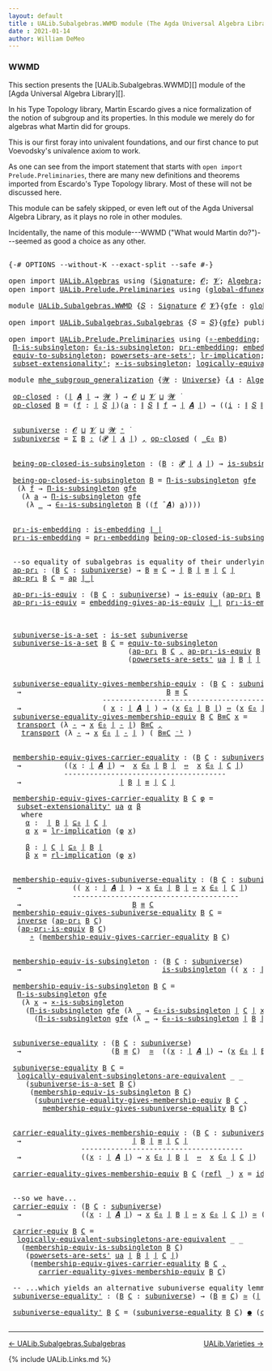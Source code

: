 ```yaml
---
layout: default
title : UALib.Subalgebras.WWMD module (The Agda Universal Algebra Library)
date : 2021-01-14
author: William DeMeo
---
```


### <a id="wwmd">WWMD</a>

This section presents the [UALib.Subalgebras.WWMD][] module of the [Agda Universal Algebra Library][].

In his Type Topology library, Martin Escardo gives a nice formalization of the notion of subgroup and its properties.  In this module we merely do for algebras what Martin did for groups.


This is our first foray into univalent foundations, and our first chance to put Voevodsky's univalence axiom to work.

As one can see from the import statement that starts with `open import Prelude.Preliminaries`, there are many new definitions and theorems imported from Escardo's Type Topology library.  Most of these will not be discussed here.

This module can be safely skipped, or even left out of the Agda Universal Algebra Library, as it plays no role in other modules.

Incidentally, the name of this module---WWMD ("What would Martin do?")---seemed as good a choice as any other.

<pre class="Agda">

<a id="1067" class="Symbol">{-#</a> <a id="1071" class="Keyword">OPTIONS</a> <a id="1079" class="Pragma">--without-K</a> <a id="1091" class="Pragma">--exact-split</a> <a id="1105" class="Pragma">--safe</a> <a id="1112" class="Symbol">#-}</a>

<a id="1117" class="Keyword">open</a> <a id="1122" class="Keyword">import</a> <a id="1129" href="UALib.Algebras.html" class="Module">UALib.Algebras</a> <a id="1144" class="Keyword">using</a> <a id="1150" class="Symbol">(</a><a id="1151" href="UALib.Algebras.Signatures.html#1385" class="Function">Signature</a><a id="1160" class="Symbol">;</a> <a id="1162" href="universes.html#613" class="Generalizable">𝓞</a><a id="1163" class="Symbol">;</a> <a id="1165" href="universes.html#617" class="Generalizable">𝓥</a><a id="1166" class="Symbol">;</a> <a id="1168" href="UALib.Algebras.Algebras.html#781" class="Function">Algebra</a><a id="1175" class="Symbol">;</a> <a id="1177" href="UALib.Algebras.Algebras.html#3482" class="Function Operator">_↠_</a><a id="1180" class="Symbol">)</a>
<a id="1182" class="Keyword">open</a> <a id="1187" class="Keyword">import</a> <a id="1194" href="UALib.Prelude.Preliminaries.html" class="Module">UALib.Prelude.Preliminaries</a> <a id="1222" class="Keyword">using</a> <a id="1228" class="Symbol">(</a><a id="1229" href="MGS-Subsingleton-Theorems.html#3468" class="Function">global-dfunext</a><a id="1243" class="Symbol">;</a> <a id="1245" href="universes.html#551" class="Postulate">Universe</a><a id="1253" class="Symbol">;</a> <a id="1255" href="universes.html#758" class="Function Operator">_̇</a><a id="1257" class="Symbol">)</a>

<a id="1260" class="Keyword">module</a> <a id="1267" href="UALib.Subalgebras.WWMD.html" class="Module">UALib.Subalgebras.WWMD</a> <a id="1290" class="Symbol">{</a><a id="1291" href="UALib.Subalgebras.WWMD.html#1291" class="Bound">𝑆</a> <a id="1293" class="Symbol">:</a> <a id="1295" href="UALib.Algebras.Signatures.html#1385" class="Function">Signature</a> <a id="1305" href="universes.html#613" class="Generalizable">𝓞</a> <a id="1307" href="universes.html#617" class="Generalizable">𝓥</a><a id="1308" class="Symbol">}{</a><a id="1310" href="UALib.Subalgebras.WWMD.html#1310" class="Bound">gfe</a> <a id="1314" class="Symbol">:</a> <a id="1316" href="MGS-Subsingleton-Theorems.html#3468" class="Function">global-dfunext</a><a id="1330" class="Symbol">}</a> <a id="1332" class="Keyword">where</a>

<a id="1339" class="Keyword">open</a> <a id="1344" class="Keyword">import</a> <a id="1351" href="UALib.Subalgebras.Subalgebras.html" class="Module">UALib.Subalgebras.Subalgebras</a> <a id="1381" class="Symbol">{</a><a id="1382" class="Argument">𝑆</a> <a id="1384" class="Symbol">=</a> <a id="1386" href="UALib.Subalgebras.WWMD.html#1291" class="Bound">𝑆</a><a id="1387" class="Symbol">}{</a><a id="1389" href="UALib.Subalgebras.WWMD.html#1310" class="Bound">gfe</a><a id="1392" class="Symbol">}</a> <a id="1394" class="Keyword">public</a>

<a id="1402" class="Keyword">open</a> <a id="1407" class="Keyword">import</a> <a id="1414" href="UALib.Prelude.Preliminaries.html" class="Module">UALib.Prelude.Preliminaries</a> <a id="1442" class="Keyword">using</a> <a id="1448" class="Symbol">(</a><a id="1449" href="MGS-Embeddings.html#1742" class="Function">∘-embedding</a><a id="1460" class="Symbol">;</a> <a id="1462" href="MGS-Embeddings.html#1623" class="Function">id-is-embedding</a><a id="1477" class="Symbol">;</a> <a id="1479" href="MGS-Subsingleton-Theorems.html#2964" class="Function">Univalence</a><a id="1489" class="Symbol">;</a>
 <a id="1492" href="MGS-Subsingleton-Theorems.html#393" class="Function">Π-is-subsingleton</a><a id="1509" class="Symbol">;</a> <a id="1511" href="UALib.Prelude.Preliminaries.html#6309" class="Function">∈₀-is-subsingleton</a><a id="1529" class="Symbol">;</a> <a id="1531" href="MGS-Embeddings.html#1089" class="Function">pr₁-embedding</a><a id="1544" class="Symbol">;</a> <a id="1546" href="MGS-Embeddings.html#3808" class="Function">embedding-gives-ap-is-equiv</a><a id="1573" class="Symbol">;</a> <a id="1575" href="MGS-Equivalences.html#6164" class="Function Operator">_●_</a><a id="1578" class="Symbol">;</a> <a id="1580" href="MGS-Equivalences.html#5035" class="Function Operator">_≃_</a><a id="1583" class="Symbol">;</a>
 <a id="1586" href="MGS-Solved-Exercises.html#1652" class="Function">equiv-to-subsingleton</a><a id="1607" class="Symbol">;</a> <a id="1609" href="MGS-Powerset.html#4586" class="Function">powersets-are-sets&#39;</a><a id="1628" class="Symbol">;</a> <a id="1630" href="MGS-MLTT.html#7133" class="Function">lr-implication</a><a id="1644" class="Symbol">;</a> <a id="1646" href="MGS-MLTT.html#7214" class="Function">rl-implication</a><a id="1660" class="Symbol">;</a> <a id="1662" href="MGS-Equivalences.html#979" class="Function">inverse</a><a id="1669" class="Symbol">;</a>
 <a id="1672" href="MGS-Powerset.html#6079" class="Function">subset-extensionality&#39;</a><a id="1694" class="Symbol">;</a> <a id="1696" href="MGS-Solved-Exercises.html#6381" class="Function">×-is-subsingleton</a><a id="1713" class="Symbol">;</a> <a id="1715" href="MGS-Solved-Exercises.html#5136" class="Function">logically-equivalent-subsingletons-are-equivalent</a><a id="1764" class="Symbol">)</a>

<a id="1767" class="Keyword">module</a> <a id="mhe_subgroup_generalization"></a><a id="1774" href="UALib.Subalgebras.WWMD.html#1774" class="Module Operator">mhe_subgroup_generalization</a> <a id="1802" class="Symbol">{</a><a id="1803" href="UALib.Subalgebras.WWMD.html#1803" class="Bound">𝓦</a> <a id="1805" class="Symbol">:</a> <a id="1807" href="universes.html#551" class="Postulate">Universe</a><a id="1815" class="Symbol">}</a> <a id="1817" class="Symbol">{</a><a id="1818" href="UALib.Subalgebras.WWMD.html#1818" class="Bound">𝑨</a> <a id="1820" class="Symbol">:</a> <a id="1822" href="UALib.Algebras.Algebras.html#781" class="Function">Algebra</a> <a id="1830" href="UALib.Subalgebras.WWMD.html#1803" class="Bound">𝓦</a> <a id="1832" href="UALib.Subalgebras.WWMD.html#1291" class="Bound">𝑆</a><a id="1833" class="Symbol">}</a> <a id="1835" class="Symbol">(</a><a id="1836" href="UALib.Subalgebras.WWMD.html#1836" class="Bound">ua</a> <a id="1839" class="Symbol">:</a> <a id="1841" href="MGS-Subsingleton-Theorems.html#2964" class="Function">Univalence</a><a id="1851" class="Symbol">)</a> <a id="1853" class="Keyword">where</a>

 <a id="mhe_subgroup_generalization.op-closed"></a><a id="1861" href="UALib.Subalgebras.WWMD.html#1861" class="Function">op-closed</a> <a id="1871" class="Symbol">:</a> <a id="1873" class="Symbol">(</a><a id="1874" href="UALib.Prelude.Preliminaries.html#11659" class="Function Operator">∣</a> <a id="1876" href="UALib.Subalgebras.WWMD.html#1818" class="Bound">𝑨</a> <a id="1878" href="UALib.Prelude.Preliminaries.html#11659" class="Function Operator">∣</a> <a id="1880" class="Symbol">→</a> <a id="1882" href="UALib.Subalgebras.WWMD.html#1803" class="Bound">𝓦</a> <a id="1884" href="universes.html#758" class="Function Operator">̇</a><a id="1885" class="Symbol">)</a> <a id="1887" class="Symbol">→</a> <a id="1889" href="UALib.Subalgebras.WWMD.html#1305" class="Bound">𝓞</a> <a id="1891" href="Agda.Primitive.html#636" class="Function Operator">⊔</a> <a id="1893" href="UALib.Subalgebras.WWMD.html#1307" class="Bound">𝓥</a> <a id="1895" href="Agda.Primitive.html#636" class="Function Operator">⊔</a> <a id="1897" href="UALib.Subalgebras.WWMD.html#1803" class="Bound">𝓦</a> <a id="1899" href="universes.html#758" class="Function Operator">̇</a>
 <a id="1902" href="UALib.Subalgebras.WWMD.html#1861" class="Function">op-closed</a> <a id="1912" href="UALib.Subalgebras.WWMD.html#1912" class="Bound">B</a> <a id="1914" class="Symbol">=</a> <a id="1916" class="Symbol">(</a><a id="1917" href="UALib.Subalgebras.WWMD.html#1917" class="Bound">f</a> <a id="1919" class="Symbol">:</a> <a id="1921" href="UALib.Prelude.Preliminaries.html#11659" class="Function Operator">∣</a> <a id="1923" href="UALib.Subalgebras.WWMD.html#1291" class="Bound">𝑆</a> <a id="1925" href="UALib.Prelude.Preliminaries.html#11659" class="Function Operator">∣</a><a id="1926" class="Symbol">)(</a><a id="1928" href="UALib.Subalgebras.WWMD.html#1928" class="Bound">a</a> <a id="1930" class="Symbol">:</a> <a id="1932" href="UALib.Prelude.Preliminaries.html#11740" class="Function Operator">∥</a> <a id="1934" href="UALib.Subalgebras.WWMD.html#1291" class="Bound">𝑆</a> <a id="1936" href="UALib.Prelude.Preliminaries.html#11740" class="Function Operator">∥</a> <a id="1938" href="UALib.Subalgebras.WWMD.html#1917" class="Bound">f</a> <a id="1940" class="Symbol">→</a> <a id="1942" href="UALib.Prelude.Preliminaries.html#11659" class="Function Operator">∣</a> <a id="1944" href="UALib.Subalgebras.WWMD.html#1818" class="Bound">𝑨</a> <a id="1946" href="UALib.Prelude.Preliminaries.html#11659" class="Function Operator">∣</a><a id="1947" class="Symbol">)</a> <a id="1949" class="Symbol">→</a> <a id="1951" class="Symbol">((</a><a id="1953" href="UALib.Subalgebras.WWMD.html#1953" class="Bound">i</a> <a id="1955" class="Symbol">:</a> <a id="1957" href="UALib.Prelude.Preliminaries.html#11740" class="Function Operator">∥</a> <a id="1959" href="UALib.Subalgebras.WWMD.html#1291" class="Bound">𝑆</a> <a id="1961" href="UALib.Prelude.Preliminaries.html#11740" class="Function Operator">∥</a> <a id="1963" href="UALib.Subalgebras.WWMD.html#1917" class="Bound">f</a><a id="1964" class="Symbol">)</a> <a id="1966" class="Symbol">→</a> <a id="1968" href="UALib.Subalgebras.WWMD.html#1912" class="Bound">B</a> <a id="1970" class="Symbol">(</a><a id="1971" href="UALib.Subalgebras.WWMD.html#1928" class="Bound">a</a> <a id="1973" href="UALib.Subalgebras.WWMD.html#1953" class="Bound">i</a><a id="1974" class="Symbol">))</a> <a id="1977" class="Symbol">→</a> <a id="1979" href="UALib.Subalgebras.WWMD.html#1912" class="Bound">B</a> <a id="1981" class="Symbol">((</a><a id="1983" href="UALib.Subalgebras.WWMD.html#1917" class="Bound">f</a> <a id="1985" href="UALib.Algebras.Algebras.html#2931" class="Function Operator">̂</a> <a id="1987" href="UALib.Subalgebras.WWMD.html#1818" class="Bound">𝑨</a><a id="1988" class="Symbol">)</a> <a id="1990" href="UALib.Subalgebras.WWMD.html#1928" class="Bound">a</a><a id="1991" class="Symbol">)</a>


 <a id="mhe_subgroup_generalization.subuniverse"></a><a id="1996" href="UALib.Subalgebras.WWMD.html#1996" class="Function">subuniverse</a> <a id="2008" class="Symbol">:</a> <a id="2010" href="UALib.Subalgebras.WWMD.html#1305" class="Bound">𝓞</a> <a id="2012" href="Agda.Primitive.html#636" class="Function Operator">⊔</a> <a id="2014" href="UALib.Subalgebras.WWMD.html#1307" class="Bound">𝓥</a> <a id="2016" href="Agda.Primitive.html#636" class="Function Operator">⊔</a> <a id="2018" href="UALib.Subalgebras.WWMD.html#1803" class="Bound">𝓦</a> <a id="2020" href="universes.html#527" class="Function Operator">⁺</a> <a id="2022" href="universes.html#758" class="Function Operator">̇</a>
 <a id="2025" href="UALib.Subalgebras.WWMD.html#1996" class="Function">subuniverse</a> <a id="2037" class="Symbol">=</a> <a id="2039" href="MGS-MLTT.html#3074" class="Function">Σ</a> <a id="2041" href="UALib.Subalgebras.WWMD.html#2041" class="Bound">B</a> <a id="2043" href="MGS-MLTT.html#3074" class="Function">꞉</a> <a id="2045" class="Symbol">(</a><a id="2046" href="MGS-Powerset.html#4551" class="Function">𝓟</a> <a id="2048" href="UALib.Prelude.Preliminaries.html#11659" class="Function Operator">∣</a> <a id="2050" href="UALib.Subalgebras.WWMD.html#1818" class="Bound">𝑨</a> <a id="2052" href="UALib.Prelude.Preliminaries.html#11659" class="Function Operator">∣</a><a id="2053" class="Symbol">)</a> <a id="2055" href="MGS-MLTT.html#3074" class="Function">,</a> <a id="2057" href="UALib.Subalgebras.WWMD.html#1861" class="Function">op-closed</a> <a id="2067" class="Symbol">(</a> <a id="2069" href="UALib.Prelude.Preliminaries.html#6269" class="Function Operator">_∈₀</a> <a id="2073" href="UALib.Subalgebras.WWMD.html#2041" class="Bound">B</a><a id="2074" class="Symbol">)</a>


 <a id="mhe_subgroup_generalization.being-op-closed-is-subsingleton"></a><a id="2079" href="UALib.Subalgebras.WWMD.html#2079" class="Function">being-op-closed-is-subsingleton</a> <a id="2111" class="Symbol">:</a> <a id="2113" class="Symbol">(</a><a id="2114" href="UALib.Subalgebras.WWMD.html#2114" class="Bound">B</a> <a id="2116" class="Symbol">:</a> <a id="2118" href="MGS-Powerset.html#4551" class="Function">𝓟</a> <a id="2120" href="UALib.Prelude.Preliminaries.html#11659" class="Function Operator">∣</a> <a id="2122" href="UALib.Subalgebras.WWMD.html#1818" class="Bound">𝑨</a> <a id="2124" href="UALib.Prelude.Preliminaries.html#11659" class="Function Operator">∣</a><a id="2125" class="Symbol">)</a> <a id="2127" class="Symbol">→</a> <a id="2129" href="MGS-Basic-UF.html#743" class="Function">is-subsingleton</a> <a id="2145" class="Symbol">(</a><a id="2146" href="UALib.Subalgebras.WWMD.html#1861" class="Function">op-closed</a> <a id="2156" class="Symbol">(</a> <a id="2158" href="UALib.Prelude.Preliminaries.html#6269" class="Function Operator">_∈₀</a> <a id="2162" href="UALib.Subalgebras.WWMD.html#2114" class="Bound">B</a> <a id="2164" class="Symbol">))</a>

 <a id="2169" href="UALib.Subalgebras.WWMD.html#2079" class="Function">being-op-closed-is-subsingleton</a> <a id="2201" href="UALib.Subalgebras.WWMD.html#2201" class="Bound">B</a> <a id="2203" class="Symbol">=</a> <a id="2205" href="MGS-Subsingleton-Theorems.html#393" class="Function">Π-is-subsingleton</a> <a id="2223" href="UALib.Subalgebras.WWMD.html#1310" class="Bound">gfe</a>
  <a id="2229" class="Symbol">(λ</a> <a id="2232" href="UALib.Subalgebras.WWMD.html#2232" class="Bound">f</a> <a id="2234" class="Symbol">→</a> <a id="2236" href="MGS-Subsingleton-Theorems.html#393" class="Function">Π-is-subsingleton</a> <a id="2254" href="UALib.Subalgebras.WWMD.html#1310" class="Bound">gfe</a>
   <a id="2261" class="Symbol">(λ</a> <a id="2264" href="UALib.Subalgebras.WWMD.html#2264" class="Bound">a</a> <a id="2266" class="Symbol">→</a> <a id="2268" href="MGS-Subsingleton-Theorems.html#393" class="Function">Π-is-subsingleton</a> <a id="2286" href="UALib.Subalgebras.WWMD.html#1310" class="Bound">gfe</a>
    <a id="2294" class="Symbol">(λ</a> <a id="2297" href="UALib.Subalgebras.WWMD.html#2297" class="Bound">_</a> <a id="2299" class="Symbol">→</a> <a id="2301" href="UALib.Prelude.Preliminaries.html#6309" class="Function">∈₀-is-subsingleton</a> <a id="2320" href="UALib.Subalgebras.WWMD.html#2201" class="Bound">B</a> <a id="2322" class="Symbol">((</a><a id="2324" href="UALib.Subalgebras.WWMD.html#2232" class="Bound">f</a> <a id="2326" href="UALib.Algebras.Algebras.html#2931" class="Function Operator">̂</a> <a id="2328" href="UALib.Subalgebras.WWMD.html#1818" class="Bound">𝑨</a><a id="2329" class="Symbol">)</a> <a id="2331" href="UALib.Subalgebras.WWMD.html#2264" class="Bound">a</a><a id="2332" class="Symbol">))))</a>


 <a id="mhe_subgroup_generalization.pr₁-is-embedding"></a><a id="2340" href="UALib.Subalgebras.WWMD.html#2340" class="Function">pr₁-is-embedding</a> <a id="2357" class="Symbol">:</a> <a id="2359" href="MGS-Embeddings.html#384" class="Function">is-embedding</a> <a id="2372" href="UALib.Prelude.Preliminaries.html#11659" class="Function Operator">∣_∣</a>
 <a id="2377" href="UALib.Subalgebras.WWMD.html#2340" class="Function">pr₁-is-embedding</a> <a id="2394" class="Symbol">=</a> <a id="2396" href="MGS-Embeddings.html#1089" class="Function">pr₁-embedding</a> <a id="2410" href="UALib.Subalgebras.WWMD.html#2079" class="Function">being-op-closed-is-subsingleton</a>


 <a id="2445" class="Comment">--so equality of subalgebras is equality of their underlying subsets in the powerset:</a>
 <a id="mhe_subgroup_generalization.ap-pr₁"></a><a id="2532" href="UALib.Subalgebras.WWMD.html#2532" class="Function">ap-pr₁</a> <a id="2539" class="Symbol">:</a> <a id="2541" class="Symbol">(</a><a id="2542" href="UALib.Subalgebras.WWMD.html#2542" class="Bound">B</a> <a id="2544" href="UALib.Subalgebras.WWMD.html#2544" class="Bound">C</a> <a id="2546" class="Symbol">:</a> <a id="2548" href="UALib.Subalgebras.WWMD.html#1996" class="Function">subuniverse</a><a id="2559" class="Symbol">)</a> <a id="2561" class="Symbol">→</a> <a id="2563" href="UALib.Subalgebras.WWMD.html#2542" class="Bound">B</a> <a id="2565" href="UALib.Prelude.Preliminaries.html#5556" class="Datatype Operator">≡</a> <a id="2567" href="UALib.Subalgebras.WWMD.html#2544" class="Bound">C</a> <a id="2569" class="Symbol">→</a> <a id="2571" href="UALib.Prelude.Preliminaries.html#11659" class="Function Operator">∣</a> <a id="2573" href="UALib.Subalgebras.WWMD.html#2542" class="Bound">B</a> <a id="2575" href="UALib.Prelude.Preliminaries.html#11659" class="Function Operator">∣</a> <a id="2577" href="UALib.Prelude.Preliminaries.html#5556" class="Datatype Operator">≡</a> <a id="2579" href="UALib.Prelude.Preliminaries.html#11659" class="Function Operator">∣</a> <a id="2581" href="UALib.Subalgebras.WWMD.html#2544" class="Bound">C</a> <a id="2583" href="UALib.Prelude.Preliminaries.html#11659" class="Function Operator">∣</a>
 <a id="2586" href="UALib.Subalgebras.WWMD.html#2532" class="Function">ap-pr₁</a> <a id="2593" href="UALib.Subalgebras.WWMD.html#2593" class="Bound">B</a> <a id="2595" href="UALib.Subalgebras.WWMD.html#2595" class="Bound">C</a> <a id="2597" class="Symbol">=</a> <a id="2599" href="MGS-MLTT.html#6613" class="Function">ap</a> <a id="2602" href="UALib.Prelude.Preliminaries.html#11659" class="Function Operator">∣_∣</a>

 <a id="mhe_subgroup_generalization.ap-pr₁-is-equiv"></a><a id="2608" href="UALib.Subalgebras.WWMD.html#2608" class="Function">ap-pr₁-is-equiv</a> <a id="2624" class="Symbol">:</a> <a id="2626" class="Symbol">(</a><a id="2627" href="UALib.Subalgebras.WWMD.html#2627" class="Bound">B</a> <a id="2629" href="UALib.Subalgebras.WWMD.html#2629" class="Bound">C</a> <a id="2631" class="Symbol">:</a> <a id="2633" href="UALib.Subalgebras.WWMD.html#1996" class="Function">subuniverse</a><a id="2644" class="Symbol">)</a> <a id="2646" class="Symbol">→</a> <a id="2648" href="MGS-Equivalences.html#868" class="Function">is-equiv</a> <a id="2657" class="Symbol">(</a><a id="2658" href="UALib.Subalgebras.WWMD.html#2532" class="Function">ap-pr₁</a> <a id="2665" href="UALib.Subalgebras.WWMD.html#2627" class="Bound">B</a> <a id="2667" href="UALib.Subalgebras.WWMD.html#2629" class="Bound">C</a><a id="2668" class="Symbol">)</a>
 <a id="2671" href="UALib.Subalgebras.WWMD.html#2608" class="Function">ap-pr₁-is-equiv</a> <a id="2687" class="Symbol">=</a> <a id="2689" href="MGS-Embeddings.html#3808" class="Function">embedding-gives-ap-is-equiv</a> <a id="2717" href="UALib.Prelude.Preliminaries.html#11659" class="Function Operator">∣_∣</a> <a id="2721" href="UALib.Subalgebras.WWMD.html#2340" class="Function">pr₁-is-embedding</a>



 <a id="mhe_subgroup_generalization.subuniverse-is-a-set"></a><a id="2742" href="UALib.Subalgebras.WWMD.html#2742" class="Function">subuniverse-is-a-set</a> <a id="2763" class="Symbol">:</a> <a id="2765" href="MGS-Basic-UF.html#1929" class="Function">is-set</a> <a id="2772" href="UALib.Subalgebras.WWMD.html#1996" class="Function">subuniverse</a>
 <a id="2785" href="UALib.Subalgebras.WWMD.html#2742" class="Function">subuniverse-is-a-set</a> <a id="2806" href="UALib.Subalgebras.WWMD.html#2806" class="Bound">B</a> <a id="2808" href="UALib.Subalgebras.WWMD.html#2808" class="Bound">C</a> <a id="2810" class="Symbol">=</a> <a id="2812" href="MGS-Solved-Exercises.html#1652" class="Function">equiv-to-subsingleton</a>
                            <a id="2862" class="Symbol">(</a><a id="2863" href="UALib.Subalgebras.WWMD.html#2532" class="Function">ap-pr₁</a> <a id="2870" href="UALib.Subalgebras.WWMD.html#2806" class="Bound">B</a> <a id="2872" href="UALib.Subalgebras.WWMD.html#2808" class="Bound">C</a> <a id="2874" href="UALib.Prelude.Preliminaries.html#5665" class="InductiveConstructor Operator">,</a> <a id="2876" href="UALib.Subalgebras.WWMD.html#2608" class="Function">ap-pr₁-is-equiv</a> <a id="2892" href="UALib.Subalgebras.WWMD.html#2806" class="Bound">B</a> <a id="2894" href="UALib.Subalgebras.WWMD.html#2808" class="Bound">C</a><a id="2895" class="Symbol">)</a>
                            <a id="2925" class="Symbol">(</a><a id="2926" href="MGS-Powerset.html#4586" class="Function">powersets-are-sets&#39;</a> <a id="2946" href="UALib.Subalgebras.WWMD.html#1836" class="Bound">ua</a> <a id="2949" href="UALib.Prelude.Preliminaries.html#11659" class="Function Operator">∣</a> <a id="2951" href="UALib.Subalgebras.WWMD.html#2806" class="Bound">B</a> <a id="2953" href="UALib.Prelude.Preliminaries.html#11659" class="Function Operator">∣</a> <a id="2955" href="UALib.Prelude.Preliminaries.html#11659" class="Function Operator">∣</a> <a id="2957" href="UALib.Subalgebras.WWMD.html#2808" class="Bound">C</a> <a id="2959" href="UALib.Prelude.Preliminaries.html#11659" class="Function Operator">∣</a><a id="2960" class="Symbol">)</a>


 <a id="mhe_subgroup_generalization.subuniverse-equality-gives-membership-equiv"></a><a id="2965" href="UALib.Subalgebras.WWMD.html#2965" class="Function">subuniverse-equality-gives-membership-equiv</a> <a id="3009" class="Symbol">:</a> <a id="3011" class="Symbol">(</a><a id="3012" href="UALib.Subalgebras.WWMD.html#3012" class="Bound">B</a> <a id="3014" href="UALib.Subalgebras.WWMD.html#3014" class="Bound">C</a> <a id="3016" class="Symbol">:</a> <a id="3018" href="UALib.Subalgebras.WWMD.html#1996" class="Function">subuniverse</a><a id="3029" class="Symbol">)</a>
  <a id="3033" class="Symbol">→</a>                                  <a id="3068" href="UALib.Subalgebras.WWMD.html#3012" class="Bound">B</a> <a id="3070" href="UALib.Prelude.Preliminaries.html#5556" class="Datatype Operator">≡</a> <a id="3072" href="UALib.Subalgebras.WWMD.html#3014" class="Bound">C</a>
                      <a id="3096" class="Comment">----------------------------------------</a>
  <a id="3139" class="Symbol">→</a>                   <a id="3159" class="Symbol">(</a> <a id="3161" href="UALib.Subalgebras.WWMD.html#3161" class="Bound">x</a> <a id="3163" class="Symbol">:</a> <a id="3165" href="UALib.Prelude.Preliminaries.html#11659" class="Function Operator">∣</a> <a id="3167" href="UALib.Subalgebras.WWMD.html#1818" class="Bound">𝑨</a> <a id="3169" href="UALib.Prelude.Preliminaries.html#11659" class="Function Operator">∣</a> <a id="3171" class="Symbol">)</a> <a id="3173" class="Symbol">→</a> <a id="3175" class="Symbol">(</a><a id="3176" href="UALib.Subalgebras.WWMD.html#3161" class="Bound">x</a> <a id="3178" href="UALib.Prelude.Preliminaries.html#6269" class="Function Operator">∈₀</a> <a id="3181" href="UALib.Prelude.Preliminaries.html#11659" class="Function Operator">∣</a> <a id="3183" href="UALib.Subalgebras.WWMD.html#3012" class="Bound">B</a> <a id="3185" href="UALib.Prelude.Preliminaries.html#11659" class="Function Operator">∣</a><a id="3186" class="Symbol">)</a> <a id="3188" href="MGS-MLTT.html#7080" class="Function Operator">⇔</a> <a id="3190" class="Symbol">(</a><a id="3191" href="UALib.Subalgebras.WWMD.html#3161" class="Bound">x</a> <a id="3193" href="UALib.Prelude.Preliminaries.html#6269" class="Function Operator">∈₀</a> <a id="3196" href="UALib.Prelude.Preliminaries.html#11659" class="Function Operator">∣</a> <a id="3198" href="UALib.Subalgebras.WWMD.html#3014" class="Bound">C</a> <a id="3200" href="UALib.Prelude.Preliminaries.html#11659" class="Function Operator">∣</a><a id="3201" class="Symbol">)</a>
 <a id="3204" href="UALib.Subalgebras.WWMD.html#2965" class="Function">subuniverse-equality-gives-membership-equiv</a> <a id="3248" href="UALib.Subalgebras.WWMD.html#3248" class="Bound">B</a> <a id="3250" href="UALib.Subalgebras.WWMD.html#3250" class="Bound">C</a> <a id="3252" href="UALib.Subalgebras.WWMD.html#3252" class="Bound">B≡C</a> <a id="3256" href="UALib.Subalgebras.WWMD.html#3256" class="Bound">x</a> <a id="3258" class="Symbol">=</a>
  <a id="3262" href="MGS-MLTT.html#4946" class="Function">transport</a> <a id="3272" class="Symbol">(λ</a> <a id="3275" href="UALib.Subalgebras.WWMD.html#3275" class="Bound">-</a> <a id="3277" class="Symbol">→</a> <a id="3279" href="UALib.Subalgebras.WWMD.html#3256" class="Bound">x</a> <a id="3281" href="UALib.Prelude.Preliminaries.html#6269" class="Function Operator">∈₀</a> <a id="3284" href="UALib.Prelude.Preliminaries.html#11659" class="Function Operator">∣</a> <a id="3286" href="UALib.Subalgebras.WWMD.html#3275" class="Bound">-</a> <a id="3288" href="UALib.Prelude.Preliminaries.html#11659" class="Function Operator">∣</a><a id="3289" class="Symbol">)</a> <a id="3291" href="UALib.Subalgebras.WWMD.html#3252" class="Bound">B≡C</a> <a id="3295" href="UALib.Prelude.Preliminaries.html#5665" class="InductiveConstructor Operator">,</a>
   <a id="3300" href="MGS-MLTT.html#4946" class="Function">transport</a> <a id="3310" class="Symbol">(λ</a> <a id="3313" href="UALib.Subalgebras.WWMD.html#3313" class="Bound">-</a> <a id="3315" class="Symbol">→</a> <a id="3317" href="UALib.Subalgebras.WWMD.html#3256" class="Bound">x</a> <a id="3319" href="UALib.Prelude.Preliminaries.html#6269" class="Function Operator">∈₀</a> <a id="3322" href="UALib.Prelude.Preliminaries.html#11659" class="Function Operator">∣</a> <a id="3324" href="UALib.Subalgebras.WWMD.html#3313" class="Bound">-</a> <a id="3326" href="UALib.Prelude.Preliminaries.html#11659" class="Function Operator">∣</a> <a id="3328" class="Symbol">)</a> <a id="3330" class="Symbol">(</a> <a id="3332" href="UALib.Subalgebras.WWMD.html#3252" class="Bound">B≡C</a> <a id="3336" href="MGS-MLTT.html#6125" class="Function Operator">⁻¹</a> <a id="3339" class="Symbol">)</a>


 <a id="mhe_subgroup_generalization.membership-equiv-gives-carrier-equality"></a><a id="3344" href="UALib.Subalgebras.WWMD.html#3344" class="Function">membership-equiv-gives-carrier-equality</a> <a id="3384" class="Symbol">:</a> <a id="3386" class="Symbol">(</a><a id="3387" href="UALib.Subalgebras.WWMD.html#3387" class="Bound">B</a> <a id="3389" href="UALib.Subalgebras.WWMD.html#3389" class="Bound">C</a> <a id="3391" class="Symbol">:</a> <a id="3393" href="UALib.Subalgebras.WWMD.html#1996" class="Function">subuniverse</a><a id="3404" class="Symbol">)</a>
  <a id="3408" class="Symbol">→</a>          <a id="3419" class="Symbol">((</a><a id="3421" href="UALib.Subalgebras.WWMD.html#3421" class="Bound">x</a> <a id="3423" class="Symbol">:</a> <a id="3425" href="UALib.Prelude.Preliminaries.html#11659" class="Function Operator">∣</a> <a id="3427" href="UALib.Subalgebras.WWMD.html#1818" class="Bound">𝑨</a> <a id="3429" href="UALib.Prelude.Preliminaries.html#11659" class="Function Operator">∣</a><a id="3430" class="Symbol">)</a> <a id="3432" class="Symbol">→</a>  <a id="3435" href="UALib.Subalgebras.WWMD.html#3421" class="Bound">x</a> <a id="3437" href="UALib.Prelude.Preliminaries.html#6269" class="Function Operator">∈₀</a> <a id="3440" href="UALib.Prelude.Preliminaries.html#11659" class="Function Operator">∣</a> <a id="3442" href="UALib.Subalgebras.WWMD.html#3387" class="Bound">B</a> <a id="3444" href="UALib.Prelude.Preliminaries.html#11659" class="Function Operator">∣</a>  <a id="3447" href="MGS-MLTT.html#7080" class="Function Operator">⇔</a>  <a id="3450" href="UALib.Subalgebras.WWMD.html#3421" class="Bound">x</a> <a id="3452" href="UALib.Prelude.Preliminaries.html#6269" class="Function Operator">∈₀</a> <a id="3455" href="UALib.Prelude.Preliminaries.html#11659" class="Function Operator">∣</a> <a id="3457" href="UALib.Subalgebras.WWMD.html#3389" class="Bound">C</a> <a id="3459" href="UALib.Prelude.Preliminaries.html#11659" class="Function Operator">∣</a><a id="3460" class="Symbol">)</a>
             <a id="3475" class="Comment">--------------------------------------</a>
  <a id="3516" class="Symbol">→</a>                       <a id="3540" href="UALib.Prelude.Preliminaries.html#11659" class="Function Operator">∣</a> <a id="3542" href="UALib.Subalgebras.WWMD.html#3387" class="Bound">B</a> <a id="3544" href="UALib.Prelude.Preliminaries.html#11659" class="Function Operator">∣</a> <a id="3546" href="UALib.Prelude.Preliminaries.html#5556" class="Datatype Operator">≡</a> <a id="3548" href="UALib.Prelude.Preliminaries.html#11659" class="Function Operator">∣</a> <a id="3550" href="UALib.Subalgebras.WWMD.html#3389" class="Bound">C</a> <a id="3552" href="UALib.Prelude.Preliminaries.html#11659" class="Function Operator">∣</a>

 <a id="3556" href="UALib.Subalgebras.WWMD.html#3344" class="Function">membership-equiv-gives-carrier-equality</a> <a id="3596" href="UALib.Subalgebras.WWMD.html#3596" class="Bound">B</a> <a id="3598" href="UALib.Subalgebras.WWMD.html#3598" class="Bound">C</a> <a id="3600" href="UALib.Subalgebras.WWMD.html#3600" class="Bound">φ</a> <a id="3602" class="Symbol">=</a>
  <a id="3606" href="MGS-Powerset.html#6079" class="Function">subset-extensionality&#39;</a> <a id="3629" href="UALib.Subalgebras.WWMD.html#1836" class="Bound">ua</a> <a id="3632" href="UALib.Subalgebras.WWMD.html#3649" class="Function">α</a> <a id="3634" href="UALib.Subalgebras.WWMD.html#3705" class="Function">β</a>
   <a id="3639" class="Keyword">where</a>
    <a id="3649" href="UALib.Subalgebras.WWMD.html#3649" class="Function">α</a> <a id="3651" class="Symbol">:</a>  <a id="3654" href="UALib.Prelude.Preliminaries.html#11659" class="Function Operator">∣</a> <a id="3656" href="UALib.Subalgebras.WWMD.html#3596" class="Bound">B</a> <a id="3658" href="UALib.Prelude.Preliminaries.html#11659" class="Function Operator">∣</a> <a id="3660" href="UALib.Prelude.Preliminaries.html#6282" class="Function Operator">⊆₀</a> <a id="3663" href="UALib.Prelude.Preliminaries.html#11659" class="Function Operator">∣</a> <a id="3665" href="UALib.Subalgebras.WWMD.html#3598" class="Bound">C</a> <a id="3667" href="UALib.Prelude.Preliminaries.html#11659" class="Function Operator">∣</a>
    <a id="3673" href="UALib.Subalgebras.WWMD.html#3649" class="Function">α</a> <a id="3675" href="UALib.Subalgebras.WWMD.html#3675" class="Bound">x</a> <a id="3677" class="Symbol">=</a> <a id="3679" href="MGS-MLTT.html#7133" class="Function">lr-implication</a> <a id="3694" class="Symbol">(</a><a id="3695" href="UALib.Subalgebras.WWMD.html#3600" class="Bound">φ</a> <a id="3697" href="UALib.Subalgebras.WWMD.html#3675" class="Bound">x</a><a id="3698" class="Symbol">)</a>

    <a id="3705" href="UALib.Subalgebras.WWMD.html#3705" class="Function">β</a> <a id="3707" class="Symbol">:</a> <a id="3709" href="UALib.Prelude.Preliminaries.html#11659" class="Function Operator">∣</a> <a id="3711" href="UALib.Subalgebras.WWMD.html#3598" class="Bound">C</a> <a id="3713" href="UALib.Prelude.Preliminaries.html#11659" class="Function Operator">∣</a> <a id="3715" href="UALib.Prelude.Preliminaries.html#6282" class="Function Operator">⊆₀</a> <a id="3718" href="UALib.Prelude.Preliminaries.html#11659" class="Function Operator">∣</a> <a id="3720" href="UALib.Subalgebras.WWMD.html#3596" class="Bound">B</a> <a id="3722" href="UALib.Prelude.Preliminaries.html#11659" class="Function Operator">∣</a>
    <a id="3728" href="UALib.Subalgebras.WWMD.html#3705" class="Function">β</a> <a id="3730" href="UALib.Subalgebras.WWMD.html#3730" class="Bound">x</a> <a id="3732" class="Symbol">=</a> <a id="3734" href="MGS-MLTT.html#7214" class="Function">rl-implication</a> <a id="3749" class="Symbol">(</a><a id="3750" href="UALib.Subalgebras.WWMD.html#3600" class="Bound">φ</a> <a id="3752" href="UALib.Subalgebras.WWMD.html#3730" class="Bound">x</a><a id="3753" class="Symbol">)</a>


 <a id="mhe_subgroup_generalization.membership-equiv-gives-subuniverse-equality"></a><a id="3758" href="UALib.Subalgebras.WWMD.html#3758" class="Function">membership-equiv-gives-subuniverse-equality</a> <a id="3802" class="Symbol">:</a> <a id="3804" class="Symbol">(</a><a id="3805" href="UALib.Subalgebras.WWMD.html#3805" class="Bound">B</a> <a id="3807" href="UALib.Subalgebras.WWMD.html#3807" class="Bound">C</a> <a id="3809" class="Symbol">:</a> <a id="3811" href="UALib.Subalgebras.WWMD.html#1996" class="Function">subuniverse</a><a id="3822" class="Symbol">)</a>
  <a id="3826" class="Symbol">→</a>            <a id="3839" class="Symbol">((</a> <a id="3842" href="UALib.Subalgebras.WWMD.html#3842" class="Bound">x</a> <a id="3844" class="Symbol">:</a> <a id="3846" href="UALib.Prelude.Preliminaries.html#11659" class="Function Operator">∣</a> <a id="3848" href="UALib.Subalgebras.WWMD.html#1818" class="Bound">𝑨</a> <a id="3850" href="UALib.Prelude.Preliminaries.html#11659" class="Function Operator">∣</a> <a id="3852" class="Symbol">)</a> <a id="3854" class="Symbol">→</a> <a id="3856" href="UALib.Subalgebras.WWMD.html#3842" class="Bound">x</a> <a id="3858" href="UALib.Prelude.Preliminaries.html#6269" class="Function Operator">∈₀</a> <a id="3861" href="UALib.Prelude.Preliminaries.html#11659" class="Function Operator">∣</a> <a id="3863" href="UALib.Subalgebras.WWMD.html#3805" class="Bound">B</a> <a id="3865" href="UALib.Prelude.Preliminaries.html#11659" class="Function Operator">∣</a> <a id="3867" href="MGS-MLTT.html#7080" class="Function Operator">⇔</a> <a id="3869" href="UALib.Subalgebras.WWMD.html#3842" class="Bound">x</a> <a id="3871" href="UALib.Prelude.Preliminaries.html#6269" class="Function Operator">∈₀</a> <a id="3874" href="UALib.Prelude.Preliminaries.html#11659" class="Function Operator">∣</a> <a id="3876" href="UALib.Subalgebras.WWMD.html#3807" class="Bound">C</a> <a id="3878" href="UALib.Prelude.Preliminaries.html#11659" class="Function Operator">∣</a><a id="3879" class="Symbol">)</a>
               <a id="3896" class="Comment">---------------------------------------</a>
  <a id="3938" class="Symbol">→</a>                          <a id="3965" href="UALib.Subalgebras.WWMD.html#3805" class="Bound">B</a> <a id="3967" href="UALib.Prelude.Preliminaries.html#5556" class="Datatype Operator">≡</a> <a id="3969" href="UALib.Subalgebras.WWMD.html#3807" class="Bound">C</a>
 <a id="3972" href="UALib.Subalgebras.WWMD.html#3758" class="Function">membership-equiv-gives-subuniverse-equality</a> <a id="4016" href="UALib.Subalgebras.WWMD.html#4016" class="Bound">B</a> <a id="4018" href="UALib.Subalgebras.WWMD.html#4018" class="Bound">C</a> <a id="4020" class="Symbol">=</a>
  <a id="4024" href="MGS-Equivalences.html#979" class="Function">inverse</a> <a id="4032" class="Symbol">(</a><a id="4033" href="UALib.Subalgebras.WWMD.html#2532" class="Function">ap-pr₁</a> <a id="4040" href="UALib.Subalgebras.WWMD.html#4016" class="Bound">B</a> <a id="4042" href="UALib.Subalgebras.WWMD.html#4018" class="Bound">C</a><a id="4043" class="Symbol">)</a>
  <a id="4047" class="Symbol">(</a><a id="4048" href="UALib.Subalgebras.WWMD.html#2608" class="Function">ap-pr₁-is-equiv</a> <a id="4064" href="UALib.Subalgebras.WWMD.html#4016" class="Bound">B</a> <a id="4066" href="UALib.Subalgebras.WWMD.html#4018" class="Bound">C</a><a id="4067" class="Symbol">)</a>
     <a id="4074" href="MGS-MLTT.html#3813" class="Function Operator">∘</a> <a id="4076" class="Symbol">(</a><a id="4077" href="UALib.Subalgebras.WWMD.html#3344" class="Function">membership-equiv-gives-carrier-equality</a> <a id="4117" href="UALib.Subalgebras.WWMD.html#4016" class="Bound">B</a> <a id="4119" href="UALib.Subalgebras.WWMD.html#4018" class="Bound">C</a><a id="4120" class="Symbol">)</a>


 <a id="mhe_subgroup_generalization.membership-equiv-is-subsingleton"></a><a id="4125" href="UALib.Subalgebras.WWMD.html#4125" class="Function">membership-equiv-is-subsingleton</a> <a id="4158" class="Symbol">:</a> <a id="4160" class="Symbol">(</a><a id="4161" href="UALib.Subalgebras.WWMD.html#4161" class="Bound">B</a> <a id="4163" href="UALib.Subalgebras.WWMD.html#4163" class="Bound">C</a> <a id="4165" class="Symbol">:</a> <a id="4167" href="UALib.Subalgebras.WWMD.html#1996" class="Function">subuniverse</a><a id="4178" class="Symbol">)</a>
  <a id="4182" class="Symbol">→</a>                                 <a id="4216" href="MGS-Basic-UF.html#743" class="Function">is-subsingleton</a> <a id="4232" class="Symbol">((</a> <a id="4235" href="UALib.Subalgebras.WWMD.html#4235" class="Bound">x</a> <a id="4237" class="Symbol">:</a> <a id="4239" href="UALib.Prelude.Preliminaries.html#11659" class="Function Operator">∣</a> <a id="4241" href="UALib.Subalgebras.WWMD.html#1818" class="Bound">𝑨</a> <a id="4243" href="UALib.Prelude.Preliminaries.html#11659" class="Function Operator">∣</a><a id="4244" class="Symbol">)</a> <a id="4246" class="Symbol">→</a> <a id="4248" href="UALib.Subalgebras.WWMD.html#4235" class="Bound">x</a> <a id="4250" href="UALib.Prelude.Preliminaries.html#6269" class="Function Operator">∈₀</a> <a id="4253" href="UALib.Prelude.Preliminaries.html#11659" class="Function Operator">∣</a> <a id="4255" href="UALib.Subalgebras.WWMD.html#4161" class="Bound">B</a> <a id="4257" href="UALib.Prelude.Preliminaries.html#11659" class="Function Operator">∣</a> <a id="4259" href="MGS-MLTT.html#7080" class="Function Operator">⇔</a> <a id="4261" href="UALib.Subalgebras.WWMD.html#4235" class="Bound">x</a> <a id="4263" href="UALib.Prelude.Preliminaries.html#6269" class="Function Operator">∈₀</a> <a id="4266" href="UALib.Prelude.Preliminaries.html#11659" class="Function Operator">∣</a> <a id="4268" href="UALib.Subalgebras.WWMD.html#4163" class="Bound">C</a> <a id="4270" href="UALib.Prelude.Preliminaries.html#11659" class="Function Operator">∣</a><a id="4271" class="Symbol">)</a>

 <a id="4275" href="UALib.Subalgebras.WWMD.html#4125" class="Function">membership-equiv-is-subsingleton</a> <a id="4308" href="UALib.Subalgebras.WWMD.html#4308" class="Bound">B</a> <a id="4310" href="UALib.Subalgebras.WWMD.html#4310" class="Bound">C</a> <a id="4312" class="Symbol">=</a>
  <a id="4316" href="MGS-Subsingleton-Theorems.html#393" class="Function">Π-is-subsingleton</a> <a id="4334" href="UALib.Subalgebras.WWMD.html#1310" class="Bound">gfe</a>
   <a id="4341" class="Symbol">(λ</a> <a id="4344" href="UALib.Subalgebras.WWMD.html#4344" class="Bound">x</a> <a id="4346" class="Symbol">→</a> <a id="4348" href="MGS-Solved-Exercises.html#6381" class="Function">×-is-subsingleton</a>
    <a id="4370" class="Symbol">(</a><a id="4371" href="MGS-Subsingleton-Theorems.html#393" class="Function">Π-is-subsingleton</a> <a id="4389" href="UALib.Subalgebras.WWMD.html#1310" class="Bound">gfe</a> <a id="4393" class="Symbol">(λ</a> <a id="4396" href="UALib.Subalgebras.WWMD.html#4396" class="Bound">_</a> <a id="4398" class="Symbol">→</a> <a id="4400" href="UALib.Prelude.Preliminaries.html#6309" class="Function">∈₀-is-subsingleton</a> <a id="4419" href="UALib.Prelude.Preliminaries.html#11659" class="Function Operator">∣</a> <a id="4421" href="UALib.Subalgebras.WWMD.html#4310" class="Bound">C</a> <a id="4423" href="UALib.Prelude.Preliminaries.html#11659" class="Function Operator">∣</a> <a id="4425" href="UALib.Subalgebras.WWMD.html#4344" class="Bound">x</a> <a id="4427" class="Symbol">))</a>
      <a id="4436" class="Symbol">(</a><a id="4437" href="MGS-Subsingleton-Theorems.html#393" class="Function">Π-is-subsingleton</a> <a id="4455" href="UALib.Subalgebras.WWMD.html#1310" class="Bound">gfe</a> <a id="4459" class="Symbol">(λ</a> <a id="4462" href="UALib.Subalgebras.WWMD.html#4462" class="Bound">_</a> <a id="4464" class="Symbol">→</a> <a id="4466" href="UALib.Prelude.Preliminaries.html#6309" class="Function">∈₀-is-subsingleton</a> <a id="4485" href="UALib.Prelude.Preliminaries.html#11659" class="Function Operator">∣</a> <a id="4487" href="UALib.Subalgebras.WWMD.html#4308" class="Bound">B</a> <a id="4489" href="UALib.Prelude.Preliminaries.html#11659" class="Function Operator">∣</a> <a id="4491" href="UALib.Subalgebras.WWMD.html#4344" class="Bound">x</a> <a id="4493" class="Symbol">)))</a>


 <a id="mhe_subgroup_generalization.subuniverse-equality"></a><a id="4500" href="UALib.Subalgebras.WWMD.html#4500" class="Function">subuniverse-equality</a> <a id="4521" class="Symbol">:</a> <a id="4523" class="Symbol">(</a><a id="4524" href="UALib.Subalgebras.WWMD.html#4524" class="Bound">B</a> <a id="4526" href="UALib.Subalgebras.WWMD.html#4526" class="Bound">C</a> <a id="4528" class="Symbol">:</a> <a id="4530" href="UALib.Subalgebras.WWMD.html#1996" class="Function">subuniverse</a><a id="4541" class="Symbol">)</a>
  <a id="4545" class="Symbol">→</a>                     <a id="4567" class="Symbol">(</a><a id="4568" href="UALib.Subalgebras.WWMD.html#4524" class="Bound">B</a> <a id="4570" href="UALib.Prelude.Preliminaries.html#5556" class="Datatype Operator">≡</a> <a id="4572" href="UALib.Subalgebras.WWMD.html#4526" class="Bound">C</a><a id="4573" class="Symbol">)</a>  <a id="4576" href="MGS-Equivalences.html#5035" class="Function Operator">≃</a>  <a id="4579" class="Symbol">((</a><a id="4581" href="UALib.Subalgebras.WWMD.html#4581" class="Bound">x</a> <a id="4583" class="Symbol">:</a> <a id="4585" href="UALib.Prelude.Preliminaries.html#11659" class="Function Operator">∣</a> <a id="4587" href="UALib.Subalgebras.WWMD.html#1818" class="Bound">𝑨</a> <a id="4589" href="UALib.Prelude.Preliminaries.html#11659" class="Function Operator">∣</a><a id="4590" class="Symbol">)</a> <a id="4592" class="Symbol">→</a> <a id="4594" class="Symbol">(</a><a id="4595" href="UALib.Subalgebras.WWMD.html#4581" class="Bound">x</a> <a id="4597" href="UALib.Prelude.Preliminaries.html#6269" class="Function Operator">∈₀</a> <a id="4600" href="UALib.Prelude.Preliminaries.html#11659" class="Function Operator">∣</a> <a id="4602" href="UALib.Subalgebras.WWMD.html#4524" class="Bound">B</a> <a id="4604" href="UALib.Prelude.Preliminaries.html#11659" class="Function Operator">∣</a><a id="4605" class="Symbol">)</a> <a id="4607" href="MGS-MLTT.html#7080" class="Function Operator">⇔</a> <a id="4609" class="Symbol">(</a><a id="4610" href="UALib.Subalgebras.WWMD.html#4581" class="Bound">x</a> <a id="4612" href="UALib.Prelude.Preliminaries.html#6269" class="Function Operator">∈₀</a> <a id="4615" href="UALib.Prelude.Preliminaries.html#11659" class="Function Operator">∣</a> <a id="4617" href="UALib.Subalgebras.WWMD.html#4526" class="Bound">C</a> <a id="4619" href="UALib.Prelude.Preliminaries.html#11659" class="Function Operator">∣</a><a id="4620" class="Symbol">))</a>

 <a id="4625" href="UALib.Subalgebras.WWMD.html#4500" class="Function">subuniverse-equality</a> <a id="4646" href="UALib.Subalgebras.WWMD.html#4646" class="Bound">B</a> <a id="4648" href="UALib.Subalgebras.WWMD.html#4648" class="Bound">C</a> <a id="4650" class="Symbol">=</a>
  <a id="4654" href="MGS-Solved-Exercises.html#5136" class="Function">logically-equivalent-subsingletons-are-equivalent</a> <a id="4704" class="Symbol">_</a> <a id="4706" class="Symbol">_</a>
    <a id="4712" class="Symbol">(</a><a id="4713" href="UALib.Subalgebras.WWMD.html#2742" class="Function">subuniverse-is-a-set</a> <a id="4734" href="UALib.Subalgebras.WWMD.html#4646" class="Bound">B</a> <a id="4736" href="UALib.Subalgebras.WWMD.html#4648" class="Bound">C</a><a id="4737" class="Symbol">)</a>
     <a id="4744" class="Symbol">(</a><a id="4745" href="UALib.Subalgebras.WWMD.html#4125" class="Function">membership-equiv-is-subsingleton</a> <a id="4778" href="UALib.Subalgebras.WWMD.html#4646" class="Bound">B</a> <a id="4780" href="UALib.Subalgebras.WWMD.html#4648" class="Bound">C</a><a id="4781" class="Symbol">)</a>
      <a id="4789" class="Symbol">(</a><a id="4790" href="UALib.Subalgebras.WWMD.html#2965" class="Function">subuniverse-equality-gives-membership-equiv</a> <a id="4834" href="UALib.Subalgebras.WWMD.html#4646" class="Bound">B</a> <a id="4836" href="UALib.Subalgebras.WWMD.html#4648" class="Bound">C</a> <a id="4838" href="UALib.Prelude.Preliminaries.html#5665" class="InductiveConstructor Operator">,</a>
        <a id="4848" href="UALib.Subalgebras.WWMD.html#3758" class="Function">membership-equiv-gives-subuniverse-equality</a> <a id="4892" href="UALib.Subalgebras.WWMD.html#4646" class="Bound">B</a> <a id="4894" href="UALib.Subalgebras.WWMD.html#4648" class="Bound">C</a><a id="4895" class="Symbol">)</a>


 <a id="mhe_subgroup_generalization.carrier-equality-gives-membership-equiv"></a><a id="4900" href="UALib.Subalgebras.WWMD.html#4900" class="Function">carrier-equality-gives-membership-equiv</a> <a id="4940" class="Symbol">:</a> <a id="4942" class="Symbol">(</a><a id="4943" href="UALib.Subalgebras.WWMD.html#4943" class="Bound">B</a> <a id="4945" href="UALib.Subalgebras.WWMD.html#4945" class="Bound">C</a> <a id="4947" class="Symbol">:</a> <a id="4949" href="UALib.Subalgebras.WWMD.html#1996" class="Function">subuniverse</a><a id="4960" class="Symbol">)</a>
  <a id="4964" class="Symbol">→</a>                          <a id="4991" href="UALib.Prelude.Preliminaries.html#11659" class="Function Operator">∣</a> <a id="4993" href="UALib.Subalgebras.WWMD.html#4943" class="Bound">B</a> <a id="4995" href="UALib.Prelude.Preliminaries.html#11659" class="Function Operator">∣</a> <a id="4997" href="UALib.Prelude.Preliminaries.html#5556" class="Datatype Operator">≡</a> <a id="4999" href="UALib.Prelude.Preliminaries.html#11659" class="Function Operator">∣</a> <a id="5001" href="UALib.Subalgebras.WWMD.html#4945" class="Bound">C</a> <a id="5003" href="UALib.Prelude.Preliminaries.html#11659" class="Function Operator">∣</a>
                 <a id="5022" class="Comment">--------------------------------------</a>
  <a id="5063" class="Symbol">→</a>              <a id="5078" class="Symbol">((</a><a id="5080" href="UALib.Subalgebras.WWMD.html#5080" class="Bound">x</a> <a id="5082" class="Symbol">:</a> <a id="5084" href="UALib.Prelude.Preliminaries.html#11659" class="Function Operator">∣</a> <a id="5086" href="UALib.Subalgebras.WWMD.html#1818" class="Bound">𝑨</a> <a id="5088" href="UALib.Prelude.Preliminaries.html#11659" class="Function Operator">∣</a><a id="5089" class="Symbol">)</a> <a id="5091" class="Symbol">→</a> <a id="5093" href="UALib.Subalgebras.WWMD.html#5080" class="Bound">x</a> <a id="5095" href="UALib.Prelude.Preliminaries.html#6269" class="Function Operator">∈₀</a> <a id="5098" href="UALib.Prelude.Preliminaries.html#11659" class="Function Operator">∣</a> <a id="5100" href="UALib.Subalgebras.WWMD.html#4943" class="Bound">B</a> <a id="5102" href="UALib.Prelude.Preliminaries.html#11659" class="Function Operator">∣</a>  <a id="5105" href="MGS-MLTT.html#7080" class="Function Operator">⇔</a>  <a id="5108" href="UALib.Subalgebras.WWMD.html#5080" class="Bound">x</a> <a id="5110" href="UALib.Prelude.Preliminaries.html#6269" class="Function Operator">∈₀</a> <a id="5113" href="UALib.Prelude.Preliminaries.html#11659" class="Function Operator">∣</a> <a id="5115" href="UALib.Subalgebras.WWMD.html#4945" class="Bound">C</a> <a id="5117" href="UALib.Prelude.Preliminaries.html#11659" class="Function Operator">∣</a><a id="5118" class="Symbol">)</a>

 <a id="5122" href="UALib.Subalgebras.WWMD.html#4900" class="Function">carrier-equality-gives-membership-equiv</a> <a id="5162" href="UALib.Subalgebras.WWMD.html#5162" class="Bound">B</a> <a id="5164" href="UALib.Subalgebras.WWMD.html#5164" class="Bound">C</a> <a id="5166" class="Symbol">(</a><a id="5167" href="UALib.Prelude.Preliminaries.html#5592" class="InductiveConstructor">refl</a> <a id="5172" class="Symbol">_)</a> <a id="5175" href="UALib.Subalgebras.WWMD.html#5175" class="Bound">x</a> <a id="5177" class="Symbol">=</a> <a id="5179" href="MGS-MLTT.html#3744" class="Function">id</a> <a id="5182" href="UALib.Prelude.Preliminaries.html#5665" class="InductiveConstructor Operator">,</a> <a id="5184" href="MGS-MLTT.html#3744" class="Function">id</a>


 <a id="5190" class="Comment">--so we have...</a>
 <a id="mhe_subgroup_generalization.carrier-equiv"></a><a id="5207" href="UALib.Subalgebras.WWMD.html#5207" class="Function">carrier-equiv</a> <a id="5221" class="Symbol">:</a> <a id="5223" class="Symbol">(</a><a id="5224" href="UALib.Subalgebras.WWMD.html#5224" class="Bound">B</a> <a id="5226" href="UALib.Subalgebras.WWMD.html#5226" class="Bound">C</a> <a id="5228" class="Symbol">:</a> <a id="5230" href="UALib.Subalgebras.WWMD.html#1996" class="Function">subuniverse</a><a id="5241" class="Symbol">)</a>
  <a id="5245" class="Symbol">→</a>              <a id="5260" class="Symbol">((</a><a id="5262" href="UALib.Subalgebras.WWMD.html#5262" class="Bound">x</a> <a id="5264" class="Symbol">:</a> <a id="5266" href="UALib.Prelude.Preliminaries.html#11659" class="Function Operator">∣</a> <a id="5268" href="UALib.Subalgebras.WWMD.html#1818" class="Bound">𝑨</a> <a id="5270" href="UALib.Prelude.Preliminaries.html#11659" class="Function Operator">∣</a><a id="5271" class="Symbol">)</a> <a id="5273" class="Symbol">→</a> <a id="5275" href="UALib.Subalgebras.WWMD.html#5262" class="Bound">x</a> <a id="5277" href="UALib.Prelude.Preliminaries.html#6269" class="Function Operator">∈₀</a> <a id="5280" href="UALib.Prelude.Preliminaries.html#11659" class="Function Operator">∣</a> <a id="5282" href="UALib.Subalgebras.WWMD.html#5224" class="Bound">B</a> <a id="5284" href="UALib.Prelude.Preliminaries.html#11659" class="Function Operator">∣</a> <a id="5286" href="MGS-MLTT.html#7080" class="Function Operator">⇔</a> <a id="5288" href="UALib.Subalgebras.WWMD.html#5262" class="Bound">x</a> <a id="5290" href="UALib.Prelude.Preliminaries.html#6269" class="Function Operator">∈₀</a> <a id="5293" href="UALib.Prelude.Preliminaries.html#11659" class="Function Operator">∣</a> <a id="5295" href="UALib.Subalgebras.WWMD.html#5226" class="Bound">C</a> <a id="5297" href="UALib.Prelude.Preliminaries.html#11659" class="Function Operator">∣</a><a id="5298" class="Symbol">)</a> <a id="5300" href="MGS-Equivalences.html#5035" class="Function Operator">≃</a> <a id="5302" class="Symbol">(</a><a id="5303" href="UALib.Prelude.Preliminaries.html#11659" class="Function Operator">∣</a> <a id="5305" href="UALib.Subalgebras.WWMD.html#5224" class="Bound">B</a> <a id="5307" href="UALib.Prelude.Preliminaries.html#11659" class="Function Operator">∣</a> <a id="5309" href="UALib.Prelude.Preliminaries.html#5556" class="Datatype Operator">≡</a> <a id="5311" href="UALib.Prelude.Preliminaries.html#11659" class="Function Operator">∣</a> <a id="5313" href="UALib.Subalgebras.WWMD.html#5226" class="Bound">C</a> <a id="5315" href="UALib.Prelude.Preliminaries.html#11659" class="Function Operator">∣</a><a id="5316" class="Symbol">)</a>

 <a id="5320" href="UALib.Subalgebras.WWMD.html#5207" class="Function">carrier-equiv</a> <a id="5334" href="UALib.Subalgebras.WWMD.html#5334" class="Bound">B</a> <a id="5336" href="UALib.Subalgebras.WWMD.html#5336" class="Bound">C</a> <a id="5338" class="Symbol">=</a>
  <a id="5342" href="MGS-Solved-Exercises.html#5136" class="Function">logically-equivalent-subsingletons-are-equivalent</a> <a id="5392" class="Symbol">_</a> <a id="5394" class="Symbol">_</a>
   <a id="5399" class="Symbol">(</a><a id="5400" href="UALib.Subalgebras.WWMD.html#4125" class="Function">membership-equiv-is-subsingleton</a> <a id="5433" href="UALib.Subalgebras.WWMD.html#5334" class="Bound">B</a> <a id="5435" href="UALib.Subalgebras.WWMD.html#5336" class="Bound">C</a><a id="5436" class="Symbol">)</a>
    <a id="5442" class="Symbol">(</a><a id="5443" href="MGS-Powerset.html#4586" class="Function">powersets-are-sets&#39;</a> <a id="5463" href="UALib.Subalgebras.WWMD.html#1836" class="Bound">ua</a> <a id="5466" href="UALib.Prelude.Preliminaries.html#11659" class="Function Operator">∣</a> <a id="5468" href="UALib.Subalgebras.WWMD.html#5334" class="Bound">B</a> <a id="5470" href="UALib.Prelude.Preliminaries.html#11659" class="Function Operator">∣</a> <a id="5472" href="UALib.Prelude.Preliminaries.html#11659" class="Function Operator">∣</a> <a id="5474" href="UALib.Subalgebras.WWMD.html#5336" class="Bound">C</a> <a id="5476" href="UALib.Prelude.Preliminaries.html#11659" class="Function Operator">∣</a><a id="5477" class="Symbol">)</a>
     <a id="5484" class="Symbol">(</a><a id="5485" href="UALib.Subalgebras.WWMD.html#3344" class="Function">membership-equiv-gives-carrier-equality</a> <a id="5525" href="UALib.Subalgebras.WWMD.html#5334" class="Bound">B</a> <a id="5527" href="UALib.Subalgebras.WWMD.html#5336" class="Bound">C</a> <a id="5529" href="UALib.Prelude.Preliminaries.html#5665" class="InductiveConstructor Operator">,</a>
       <a id="5538" href="UALib.Subalgebras.WWMD.html#4900" class="Function">carrier-equality-gives-membership-equiv</a> <a id="5578" href="UALib.Subalgebras.WWMD.html#5334" class="Bound">B</a> <a id="5580" href="UALib.Subalgebras.WWMD.html#5336" class="Bound">C</a><a id="5581" class="Symbol">)</a>

 <a id="5585" class="Comment">-- ...which yields an alternative subuniverse equality lemma.</a>
 <a id="mhe_subgroup_generalization.subuniverse-equality&#39;"></a><a id="5648" href="UALib.Subalgebras.WWMD.html#5648" class="Function">subuniverse-equality&#39;</a> <a id="5670" class="Symbol">:</a> <a id="5672" class="Symbol">(</a><a id="5673" href="UALib.Subalgebras.WWMD.html#5673" class="Bound">B</a> <a id="5675" href="UALib.Subalgebras.WWMD.html#5675" class="Bound">C</a> <a id="5677" class="Symbol">:</a> <a id="5679" href="UALib.Subalgebras.WWMD.html#1996" class="Function">subuniverse</a><a id="5690" class="Symbol">)</a> <a id="5692" class="Symbol">→</a> <a id="5694" class="Symbol">(</a><a id="5695" href="UALib.Subalgebras.WWMD.html#5673" class="Bound">B</a> <a id="5697" href="UALib.Prelude.Preliminaries.html#5556" class="Datatype Operator">≡</a> <a id="5699" href="UALib.Subalgebras.WWMD.html#5675" class="Bound">C</a><a id="5700" class="Symbol">)</a> <a id="5702" href="MGS-Equivalences.html#5035" class="Function Operator">≃</a> <a id="5704" class="Symbol">(</a><a id="5705" href="UALib.Prelude.Preliminaries.html#11659" class="Function Operator">∣</a> <a id="5707" href="UALib.Subalgebras.WWMD.html#5673" class="Bound">B</a> <a id="5709" href="UALib.Prelude.Preliminaries.html#11659" class="Function Operator">∣</a> <a id="5711" href="UALib.Prelude.Preliminaries.html#5556" class="Datatype Operator">≡</a> <a id="5713" href="UALib.Prelude.Preliminaries.html#11659" class="Function Operator">∣</a> <a id="5715" href="UALib.Subalgebras.WWMD.html#5675" class="Bound">C</a> <a id="5717" href="UALib.Prelude.Preliminaries.html#11659" class="Function Operator">∣</a><a id="5718" class="Symbol">)</a>

 <a id="5722" href="UALib.Subalgebras.WWMD.html#5648" class="Function">subuniverse-equality&#39;</a> <a id="5744" href="UALib.Subalgebras.WWMD.html#5744" class="Bound">B</a> <a id="5746" href="UALib.Subalgebras.WWMD.html#5746" class="Bound">C</a> <a id="5748" class="Symbol">=</a> <a id="5750" class="Symbol">(</a><a id="5751" href="UALib.Subalgebras.WWMD.html#4500" class="Function">subuniverse-equality</a> <a id="5772" href="UALib.Subalgebras.WWMD.html#5744" class="Bound">B</a> <a id="5774" href="UALib.Subalgebras.WWMD.html#5746" class="Bound">C</a><a id="5775" class="Symbol">)</a> <a id="5777" href="MGS-Equivalences.html#6164" class="Function Operator">●</a> <a id="5779" class="Symbol">(</a><a id="5780" href="UALib.Subalgebras.WWMD.html#5207" class="Function">carrier-equiv</a> <a id="5794" href="UALib.Subalgebras.WWMD.html#5744" class="Bound">B</a> <a id="5796" href="UALib.Subalgebras.WWMD.html#5746" class="Bound">C</a><a id="5797" class="Symbol">)</a>

</pre>

---------------------------------

[← UALib.Subalgebras.Subalgebras](UALib.Subalgebras.Subalgebras.html)
<span style="float:right;">[UALib.Varieties →](UALib.Varieties.html)</span>

{% include UALib.Links.md %}

